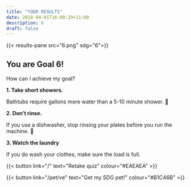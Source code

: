```yaml
---
title: "YOUR RESULTS"
date: 2018-04-01T16:00:29+11:00
description: 6
draft: false
---
```


{{< results-pane src="6.png" sdg="6">}}

You are Goal 6!
---

How can I achieve my goal?

**1. Take short showers.** 

Bathtubs require gallons more water than a 5-10 minute shower. 

**2. Don’t rinse.** 

If you use a dishwasher, stop rinsing your plates before you run the machine. 

**3. Watch the laundry**

If you do wash your clothes, make sure the load is full.


{{< button link="/" text="Retake quiz" colour="#EAEAEA" >}}

{{< button link="/pet/ve" text="Get my SDG pet!" colour="#B1C46B" >}}
